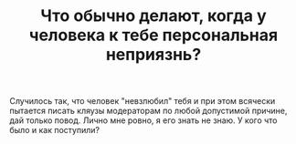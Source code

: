 ﻿---
title: "Что обычно делают, когда у человека к тебе персональная неприязнь?"
se.owner.user_id: 387032
se.owner.display_name: "Aziz Umarov"
se.owner.link: "https://ru.meta.stackoverflow.com/users/387032/aziz-umarov"
se.link: "https://ru.meta.stackoverflow.com/questions/10701/%d0%a7%d1%82%d0%be-%d0%be%d0%b1%d1%8b%d1%87%d0%bd%d0%be-%d0%b4%d0%b5%d0%bb%d0%b0%d1%8e%d1%82-%d0%ba%d0%be%d0%b3%d0%b4%d0%b0-%d1%83-%d1%87%d0%b5%d0%bb%d0%be%d0%b2%d0%b5%d0%ba%d0%b0-%d0%ba-%d1%82%d0%b5%d0%b1%d0%b5-%d0%bf%d0%b5%d1%80%d1%81%d0%be%d0%bd%d0%b0%d0%bb%d1%8c%d0%bd%d0%b0%d1%8f-%d0%bd%d0%b5%d0%bf%d1%80%d0%b8%d1%8f%d0%b7%d0%bd%d1%8c"
se.question_id: 10701
se.post_type: question
se.score: 0
---
<p>Случилось так, что человек &quot;невзлюбил&quot; тебя и при этом всячески пытается писать кляузы модераторам по любой допустимой причине, дай только повод. Лично мне ровно, я его знать не знаю. У кого что было и как поступили?</p>
